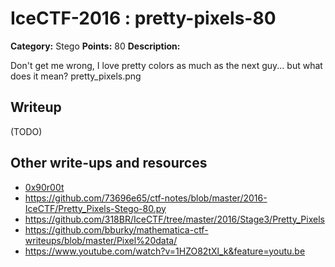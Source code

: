 # IceCTF-2016 : pretty-pixels-80

**Category:** Stego
**Points:** 80
**Description:**

Don't get me wrong, I love pretty colors as much as the next guy... but what does it mean? pretty_pixels.png

## Writeup

(TODO)

## Other write-ups and resources

* [0x90r00t](https://0x90r00t.com/2016/08/26/icectf-2016-stega-100-pretty-pixels-write-up/)
* https://github.com/73696e65/ctf-notes/blob/master/2016-IceCTF/Pretty_Pixels-Stego-80.py
* https://github.com/318BR/IceCTF/tree/master/2016/Stage3/Pretty_Pixels
* https://github.com/bburky/mathematica-ctf-writeups/blob/master/Pixel%20data/
* https://www.youtube.com/watch?v=1HZO82tXl_k&feature=youtu.be

